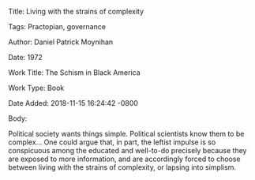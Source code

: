 Title:  Living with the strains of complexity

Tags:   Practopian, governance

Author: Daniel Patrick Moynihan

Date:   1972

Work Title: The Schism in Black America

Work Type: Book

Date Added: 2018-11-15 16:24:42 -0800

Body: 

Political society wants things simple. Political scientists know them to be complex... One could argue that, in part, the leftist impulse is so conspicuous among the educated and well-to-do precisely because they are exposed to more information, and are accordingly forced to choose between living with the strains of complexity, or lapsing into simplism.

